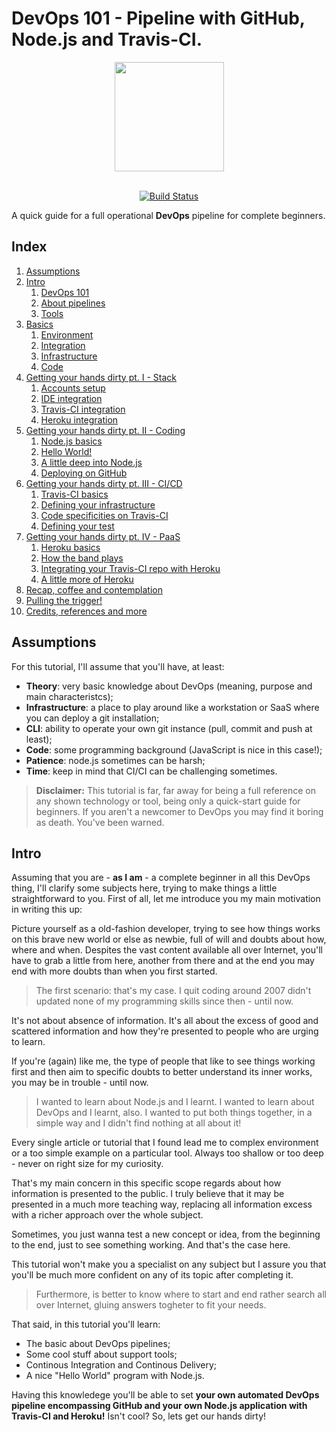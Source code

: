# DevOps 101 - Pipeline with GitHub, Node.js and Travis-CI.

<div align="center">
  <a href="https://travis-ci.org/">
    <img src="https://travis-ci.com/images/logos/TravisCI-Mascot-1.svg" width="175">
  </a>
</div>

<br />

<div align="center">

[![Build Status](https://travis-ci.org/ffilho/nodejs_demo-app.svg?branch=master)](https://travis-ci.org/ffilho/nodejs_demo-app)
	
</div>

A quick guide for a full operational **DevOps** pipeline for complete beginners.

##  Index

1.  [Assumptions](#assumptions)
2.  [Intro](#intro)
    1.  [DevOps 101](#devops-basics)
    2.  [About pipelines](#pipelines)
    3.  [Tools](#tools)
3.  [Basics](#basics)
    1.  [Environment](#environment)
    2.  [Integration](#integration)
    3.  [Infrastructure](#infrastructure)
    4.  [Code](#code)
4.  [Getting your hands dirty pt. I - Stack](#pt1-stack)
    1.  [Accounts setup](#pt1-accounts)
    2.  [IDE integration](#pt1-ide)
    3.  [Travis-CI integration](#pt1-travis)
    4.  [Heroku integration](#pt1-heroku)
5.  [Getting your hands dirty pt. II - Coding](#pt2-coding)
    1.  [Node.js basics](#pt2-basics)
    2.  [Hello World!](#pt2-hello-world)
    3.  [A little deep into Node.js](#pt2-deep-into-node)
    4.  [Deploying on GitHub](#pt2-deploying)
6.  [Getting your hands dirty pt. III - CI/CD](#ptIII-ci-cd)
    1.  [Travis-CI basics](#ptIII-basics)
    2.  [Defining your infrastructure](#ptIII-infrastructure)
    3.  [Code specificities on Travis-CI](#ptIII-specificities)
    4.  [Defining your test](#ptIII-test)
7.  [Getting your hands dirty pt. IV - PaaS](#ptiv-paas)
    1.  [Heroku basics](#ptiv-baiscs)
    2.  [How the band plays](#ptiv-about)
    3.  [Integrating your Travis-CI repo with Heroku](#ptiv-integration)
    4.  [A little more of Heroku](#ptiv-more)
8.  [Recap, coffee and contemplation](#recap)
9.  [Pulling the trigger!](#pull-the-trigger)
10.  [Credits, references and more](#credits)

<a name="assumptions"></a>
## Assumptions

For this tutorial, I'll assume that you'll have, at least:

- **Theory**: very basic knowledge about DevOps (meaning, purpose and main characteristcs);
- **Infrastructure**: a place to play around like a workstation or SaaS where you can deploy a git installation;
- **CLI**: ability to operate your own git instance (pull, commit and push at least);
- **Code**: some programming background (JavaScript is nice in this case!);
- **Patience**: node.js sometimes can be harsh;
- **Time**: keep in mind that CI/CI can be challenging sometimes.

> **Disclaimer:** This tutorial is far, far away for being a full reference on any shown technology or tool, being only 
a quick-start guide for beginners. If you aren't a newcomer to DevOps you may find it boring as death. You've been warned.

<a name="intro"></a>
## Intro

Assuming that you are - **as I am** - a complete beginner in all this DevOps thing, I'll clarify some subjects here, trying to make things a little straightforward to you.
First of all, let me introduce you my main motivation in writing this up:

Picture yourself as a old-fashion developer, trying to see how things works on this brave new world or else as newbie, full of will and doubts about how, where and when. Despites the vast content available all over Internet, you'll have to grab a little from here, another from there and at the end you may end with more doubts than when you first started.

> The first scenario: that's my case. I quit coding around 2007 didn't updated none of my programming skills since then - until now.

It's not about absence of information. It's all about the excess of good and scattered information and how they're presented to people who are urging to learn.

If you're (again) like me, the type of people that like to see things working first and then aim to specific doubts to better understand its inner works, you may be in trouble - until now.

>I wanted to learn about Node.js and I learnt.
I wanted to learn about DevOps and I learnt, also.
I wanted to put both things together, in a simple way and I didn't find nothing at all about it!

Every single article or tutorial that I found lead me to complex environment or a too simple example on a particular tool. Always too shallow or too deep - never on right size for my curiosity.

That's my main concern in this specific scope regards about how information is presented to the public. I truly believe that it may be presented in a much more teaching way, replacing all information excess with a richer approach over the whole subject.

Sometimes, you just wanna test a new concept or idea, from the beginning to the end, just to see something working. And that's the case here.

This tutorial won't make you a specialist on any subject but I assure you that you'll be much more confident on any of its topic after completing it.

> Furthermore, is better to know where to start and end rather search all over Internet, gluing answers togheter to fit your needs.

That said, in this tutorial you'll learn:
- The basic about DevOps pipelines;
- Some cool stuff about support tools;
- Continous Integration and Continous Delivery;
- A nice "Hello World" program with Node.js.

Having this knowledege you'll be able to set **your own automated DevOps pipeline encompassing GitHub and your own Node.js application with Travis-CI and Heroku!** Isn't cool? So, lets get our hands dirty!